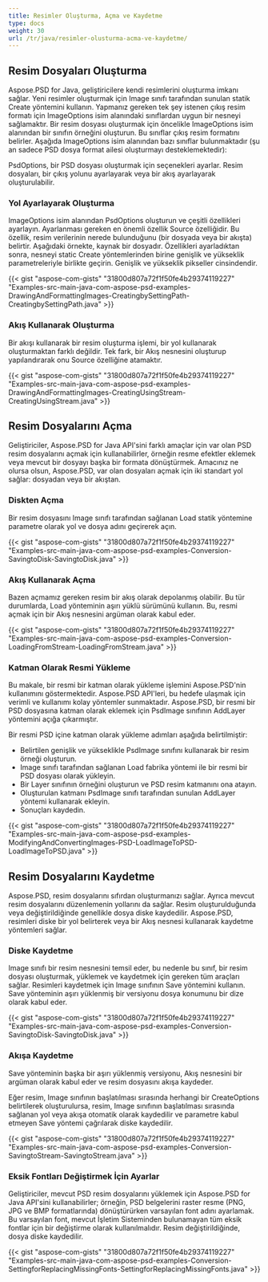 ```yaml
---
title: Resimler Oluşturma, Açma ve Kaydetme
type: docs
weight: 30
url: /tr/java/resimler-olusturma-acma-ve-kaydetme/
---
```


## **Resim Dosyaları Oluşturma**
Aspose.PSD for Java, geliştiricilere kendi resimlerini oluşturma imkanı sağlar. Yeni resimler oluşturmak için Image sınıfı tarafından sunulan statik Create yöntemini kullanın. Yapmanız gereken tek şey istenen çıkış resim formatı için ImageOptions isim alanındaki sınıflardan uygun bir nesneyi sağlamaktır. Bir resim dosyası oluşturmak için öncelikle ImageOptions isim alanından bir sınıfın örneğini oluşturun. Bu sınıflar çıkış resim formatını belirler. Aşağıda ImageOptions isim alanından bazı sınıflar bulunmaktadır (şu an sadece PSD dosya format ailesi oluşturmayı desteklemektedir):

PsdOptions, bir PSD dosyası oluşturmak için seçenekleri ayarlar. Resim dosyaları, bir çıkış yolunu ayarlayarak veya bir akış ayarlayarak oluşturulabilir.

### **Yol Ayarlayarak Oluşturma**
ImageOptions isim alanından PsdOptions oluşturun ve çeşitli özellikleri ayarlayın. Ayarlanması gereken en önemli özellik Source özelliğidir. Bu özellik, resim verilerinin nerede bulunduğunu (bir dosyada veya bir akışta) belirtir. Aşağıdaki örnekte, kaynak bir dosyadır. Özellikleri ayarladıktan sonra, nesneyi static Create yöntemlerinden birine genişlik ve yükseklik parametreleriyle birlikte geçirin. Genişlik ve yükseklik pikseller cinsindendir.

{{< gist "aspose-com-gists" "31800d807a72f1f50fe4b29374119227" "Examples-src-main-java-com-aspose-psd-examples-DrawingAndFormattingImages-CreatingbySettingPath-CreatingbySettingPath.java" >}}

### **Akış Kullanarak Oluşturma**
Bir akışı kullanarak bir resim oluşturma işlemi, bir yol kullanarak oluşturmaktan farklı değildir. Tek fark, bir Akış nesnesini oluşturup yapılandırarak onu Source özelliğine atamaktır.

{{< gist "aspose-com-gists" "31800d807a72f1f50fe4b29374119227" "Examples-src-main-java-com-aspose-psd-examples-DrawingAndFormattingImages-CreatingUsingStream-CreatingUsingStream.java" >}}

## **Resim Dosyalarını Açma**
Geliştiriciler, Aspose.PSD for Java API'sini farklı amaçlar için var olan PSD resim dosyalarını açmak için kullanabilirler, örneğin resme efektler eklemek veya mevcut bir dosyayı başka bir formata dönüştürmek. Amacınız ne olursa olsun, Aspose.PSD, var olan dosyaları açmak için iki standart yol sağlar: dosyadan veya bir akıştan.
### **Diskten Açma**
Bir resim dosyasını Image sınıfı tarafından sağlanan Load statik yöntemine parametre olarak yol ve dosya adını geçirerek açın.

{{< gist "aspose-com-gists" "31800d807a72f1f50fe4b29374119227" "Examples-src-main-java-com-aspose-psd-examples-Conversion-SavingtoDisk-SavingtoDisk.java" >}}

### **Akış Kullanarak Açma**
Bazen açmamız gereken resim bir akış olarak depolanmış olabilir. Bu tür durumlarda, Load yönteminin aşırı yüklü sürümünü kullanın. Bu, resmi açmak için bir Akış nesnesini argüman olarak kabul eder.

{{< gist "aspose-com-gists" "31800d807a72f1f50fe4b29374119227" "Examples-src-main-java-com-aspose-psd-examples-Conversion-LoadingFromStream-LoadingFromStream.java" >}}

### **Katman Olarak Resmi Yükleme**
Bu makale, bir resmi bir katman olarak yükleme işlemini Aspose.PSD'nin kullanımını göstermektedir. Aspose.PSD API'leri, bu hedefe ulaşmak için verimli ve kullanımı kolay yöntemler sunmaktadır. Aspose.PSD, bir resmi bir PSD dosyasına katman olarak eklemek için PsdImage sınıfının AddLayer yöntemini açığa çıkarmıştır.

Bir resmi PSD içine katman olarak yükleme adımları aşağıda belirtilmiştir:

- Belirtilen genişlik ve yükseklikle PsdImage sınıfını kullanarak bir resim örneği oluşturun.
- Image sınıfı tarafından sağlanan Load fabrika yöntemi ile bir resmi bir PSD dosyası olarak yükleyin.
- Bir Layer sınıfının örneğini oluşturun ve PSD resim katmanını ona atayın.
- Oluşturulan katmanı PsdImage sınıfı tarafından sunulan AddLayer yöntemi kullanarak ekleyin.
- Sonuçları kaydedin.

{{< gist "aspose-com-gists" "31800d807a72f1f50fe4b29374119227" "Examples-src-main-java-com-aspose-psd-examples-ModifyingAndConvertingImages-PSD-LoadImageToPSD-LoadImageToPSD.java" >}}

## **Resim Dosyalarını Kaydetme**
Aspose.PSD, resim dosyalarını sıfırdan oluşturmanızı sağlar. Ayrıca mevcut resim dosyalarını düzenlemenin yollarını da sağlar. Resim oluşturulduğunda veya değiştirildiğinde genellikle dosya diske kaydedilir. Aspose.PSD, resimleri diske bir yol belirterek veya bir Akış nesnesi kullanarak kaydetme yöntemleri sağlar.
### **Diske Kaydetme**
Image sınıfı bir resim nesnesini temsil eder, bu nedenle bu sınıf, bir resim dosyası oluşturmak, yüklemek ve kaydetmek için gereken tüm araçları sağlar. Resimleri kaydetmek için Image sınıfının Save yöntemini kullanın. Save yönteminin aşırı yüklenmiş bir versiyonu dosya konumunu bir dize olarak kabul eder.

{{< gist "aspose-com-gists" "31800d807a72f1f50fe4b29374119227" "Examples-src-main-java-com-aspose-psd-examples-Conversion-SavingtoDisk-SavingtoDisk.java" >}}

### **Akışa Kaydetme**
Save yönteminin başka bir aşırı yüklenmiş versiyonu, Akış nesnesini bir argüman olarak kabul eder ve resim dosyasını akışa kaydeder.

Eğer resim, Image sınıfının başlatılması sırasında herhangi bir CreateOptions belirtilerek oluşturulursa, resim, Image sınıfının başlatılması sırasında sağlanan yol veya akışa otomatik olarak kaydedilir ve parametre kabul etmeyen Save yöntemi çağrılarak diske kaydedilir.

{{< gist "aspose-com-gists" "31800d807a72f1f50fe4b29374119227" "Examples-src-main-java-com-aspose-psd-examples-Conversion-SavingtoStream-SavingtoStream.java" >}}

### **Eksik Fontları Değiştirmek İçin Ayarlar**
Geliştiriciler, mevcut PSD resim dosyalarını yüklemek için Aspose.PSD for Java API'sini kullanabilirler; örneğin, PSD belgelerini raster resme (PNG, JPG ve BMP formatlarında) dönüştürürken varsayılan font adını ayarlamak. Bu varsayılan font, mevcut İşletim Sisteminden bulunamayan tüm eksik fontlar için bir değiştirme olarak kullanılmalıdır. Resim değiştirildiğinde, dosya diske kaydedilir.

{{< gist "aspose-com-gists" "31800d807a72f1f50fe4b29374119227" "Examples-src-main-java-com-aspose-psd-examples-Conversion-SettingforReplacingMissingFonts-SettingforReplacingMissingFonts.java" >}}
